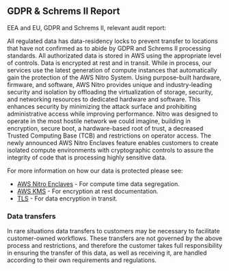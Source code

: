 ## GDPR & Schrems II Report

EEA and EU, GDPR and Schrems II, relevant audit report:

All regulated data has data-residency locks to prevent transfer to locations that have not confirmed as to abide by GDPR and Schrems II processing standards. All authorizated data is stored in AWS using the appropriate level of controls. Data is encrypted at rest and in transit. While in process, our services use the latest generation of compute instances that automatically gain the protection of the AWS Nitro System. Using purpose-built hardware, firmware, and software, AWS Nitro provides unique and industry-leading security and isolation by offloading the virtualization of storage, security, and networking resources to dedicated hardware and software. This enhances security by minimizing the attack surface and prohibiting administrative access while improving performance. Nitro was designed to operate in the most hostile network we could imagine, building in encryption, secure boot, a hardware-based root of trust, a decreased Trusted Computing Base (TCB) and restrictions on operator access. The newly announced AWS Nitro Enclaves feature enables customers to create isolated compute environments with cryptographic controls to assure the integrity of code that is processing highly sensitive data.

For more information on how our data is protected please see:
* [AWS Nitro Enclaves](https://aws.amazon.com/ec2/nitro/) - For compute time data segregation.
* [AWS KMS](https://aws.amazon.com/kms/) - For encryption at rest documentation.
* [TLS](https://en.wikipedia.org/wiki/Transport_Layer_Security) - For data encryption in transit.

### Data transfers
In rare situations data transfers to customers may be necessary to facilitate customer-owned workflows. These transfers are not governed by the above process and restrictions, and therefore the customer takes full responsibility in ensuring the transfer of this data, as well as receiving it, are handled according to their own requirements and regulations.
